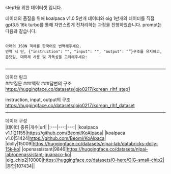 step1을 위한 데이터셋 입니다.

데이터의 품질을 위해 koalpaca v1.0 5만개 데이터와 oig 1만개의 데이터를 직접 gpt3.5 16k turbo를 통해 자연스럽게 전처리하는 과정을 진행하였습니다.
prompt는 다음과 같습니다.   
<pre>
<code>
아래의 JSON 객체를 한국어로 번역해주세요. 
번역 시 단, {"instruction": "", "input": "", "output": “”}구조를 유지하고, 존댓말, 대화체 사용 및 가독성을 고려해주세요:
</code>
</pre>

***
데이터 링크   
###질문 ###맥락 ###답변의 구조  
https://huggingface.co/datasets/jojo0217/korean_rlhf_step1

instruction, input, output의 구조  
https://huggingface.co/datasets/jojo0217/korean_rlhf_dataset
   
***
데이터 구성   
|데이터 종류|개수|url|
|:---|---:|---:|
|koalpaca v1.1|21155|https://github.com/Beomi/KoAlpaca|
|koalpaca v1.0|51424|https://github.com/Beomi/KoAlpaca|
|dolly|15009|https://huggingface.co/datasets/nlpai-lab/databricks-dolly-15k-ko|
|openassistant|9846|https://huggingface.co/datasets/nlpai-lab/openassistant-guanaco-ko|
|oig_chip2|10000|https://huggingface.co/datasets/0-hero/OIG-small-chip2|
|총합|107434||
